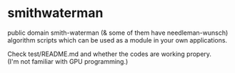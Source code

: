 # smithwaterman

public domain smith-waterman (& some of them have needleman-wunsch) algorithm scripts which can be used as a module in your own applications.  
  
Check test/README.md and whether the codes are working propery.  
(I'm not familiar with GPU programming.)
